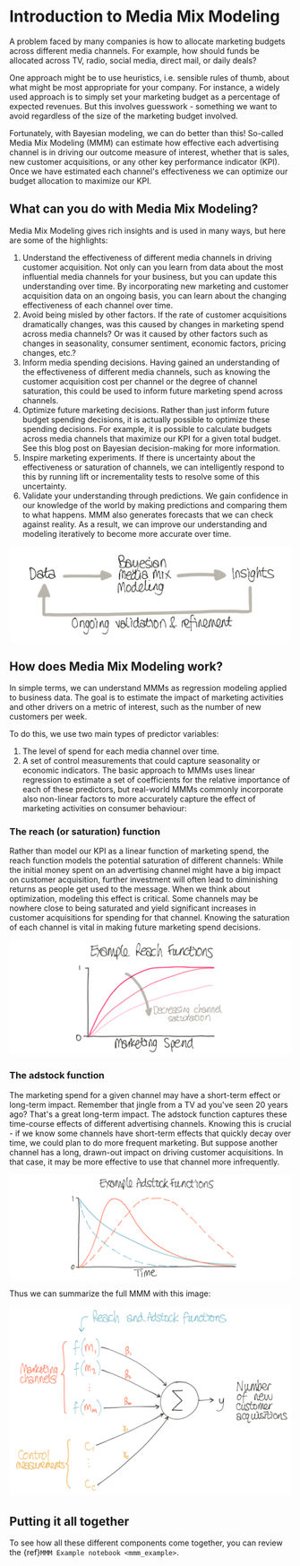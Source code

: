 # Introduction to Media Mix Modeling

A problem faced by many companies is how to allocate marketing budgets across different media channels. For example, how should funds be allocated across TV, radio, social media, direct mail, or daily deals?

One approach might be to use heuristics, i.e. sensible rules of thumb, about what might be most appropriate for your company. For instance, a widely used approach is to simply set your marketing budget as a percentage of expected revenues. But this involves guesswork - something we want to avoid regardless of the size of the marketing budget involved.

Fortunately, with Bayesian modeling, we can do better than this! So-called Media Mix Modeling (MMM) can estimate how effective each advertising channel is in driving our outcome measure of interest, whether that is sales, new customer acquisitions, or any other key performance indicator (KPI). Once we have estimated each channel's effectiveness we can optimize our budget allocation to maximize our KPI.

## What can you do with Media Mix Modeling?
Media Mix Modeling gives rich insights and is used in many ways, but here are some of the highlights:

1. Understand the effectiveness of different media channels in driving customer acquisition. Not only can you learn from data about the most influential media channels for your business, but you can update this understanding over time. By incorporating new marketing and customer acquisition data on an ongoing basis, you can learn about the changing effectiveness of each channel over time.
2. Avoid being misled by other factors. If the rate of customer acquisitions dramatically changes, was this caused by changes in marketing spend across media channels? Or was it caused by other factors such as changes in seasonality, consumer sentiment, economic factors, pricing changes, etc.?
3. Inform media spending decisions. Having gained an understanding of the effectiveness of different media channels, such as knowing the customer acquisition cost per channel or the degree of channel saturation, this could be used to inform future marketing spend across channels.
4. Optimize future marketing decisions. Rather than just inform future budget spending decisions, it is actually possible to optimize these spending decisions. For example, it is possible to calculate budgets across media channels that maximize our KPI for a given total budget. See this blog post on Bayesian decision-making for more information.
5. Inspire marketing experiments. If there is uncertainty about the effectiveness or saturation of channels, we can intelligently respond to this by running lift or incrementality tests to resolve some of this uncertainty.
6. Validate your understanding through predictions. We gain confidence in our knowledge of the world by making predictions and comparing them to what happens. MMM also generates forecasts that we can check against reality. As a result, we can improve our understanding and modeling iteratively to become more accurate over time.

![](bayesian_mmm_workflow2.png)

## How does Media Mix Modeling work?
In simple terms, we can understand MMMs as regression modeling applied to business data. The goal is to estimate the impact of marketing activities and other drivers on a metric of interest, such as the number of new customers per week.

To do this, we use two main types of predictor variables:

1. The level of spend for each media channel over time.
2. A set of control measurements that could capture seasonality or economic indicators.
The basic approach to MMMs uses linear regression to estimate a set of coefficients for the relative importance of each of these predictors, but real-world MMMs commonly incorporate also non-linear factors to more accurately capture the effect of marketing activities on consumer behaviour:

### The reach (or saturation) function
Rather than model our KPI as a linear function of marketing spend, the reach function models the potential saturation of different channels: While the initial money spent on an advertising channel might have a big impact on customer acquisition, further investment will often lead to diminishing returns as people get used to the message. When we think about optimization, modeling this effect is critical. Some channels may be nowhere close to being saturated and yield significant increases in customer acquisitions for spending for that channel. Knowing the saturation of each channel is vital in making future marketing spend decisions.

![](reach-function.png)

### The adstock function
The marketing spend for a given channel may have a short-term effect or long-term impact. Remember that jingle from a TV ad you've seen 20 years ago? That's a great long-term impact. The adstock function captures these time-course effects of different advertising channels. Knowing this is crucial - if we know some channels have short-term effects that quickly decay over time, we could plan to do more frequent marketing. But suppose another channel has a long, drawn-out impact on driving customer acquisitions. In that case, it may be more effective to use that channel more infrequently.

![](adstock_function.png)

Thus we can summarize the full MMM with this image:

![](bayesian_mmm.png)

## Putting it all together
To see how all these different components come together, you can review the {ref}`MMM Example notebook <mmm_example>`.